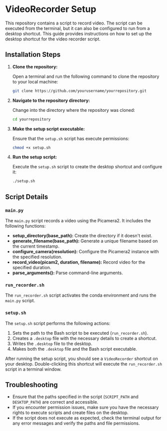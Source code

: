 
# VideoRecorder Setup

This repository contains a script to record video. The script can be executed from the terminal, but it can also be configured to run from a desktop shortcut. This guide provides instructions on how to set up the desktop shortcut for the video recorder script.

## Installation Steps

1. **Clone the repository:**

   Open a terminal and run the following command to clone the repository to your local machine:

   ```bash
   git clone https://github.com/yourusername/yourrepository.git
   ```

2. **Navigate to the repository directory:**

   Change into the directory where the repository was cloned:

   ```bash
   cd yourrepository
   ```

3. **Make the setup script executable:**

   Ensure that the `setup.sh` script has execute permissions:

   ```bash
   chmod +x setup.sh
   ```

4. **Run the setup script:**

   Execute the `setup.sh` script to create the desktop shortcut and configure it:

   ```bash
   ./setup.sh
   ```

## Script Details

### `main.py`

The `main.py` script records a video using the Picamera2. It includes the following functions:

- **setup_directory(base_path):** Create the directory if it doesn't exist.
- **generate_filename(base_path):** Generate a unique filename based on the current timestamp.
- **configure_camera(resolution):** Configure the Picamera2 instance with the specified resolution.
- **record_video(picam2, duration, filename):** Record video for the specified duration.
- **parse_arguments():** Parse command-line arguments.

### `run_recorder.sh`

The `run_recorder.sh` script activates the conda environment and runs the `main.py` script.

### `setup.sh`

The `setup.sh` script performs the following actions:

1. Sets the path to the Bash script to be executed (`run_recorder.sh`).
2. Creates a `.desktop` file with the necessary details to create a shortcut.
3. Writes the `.desktop` file to the desktop.
4. Makes both the `.desktop` file and the Bash script executable.

After running the setup script, you should see a `VideoRecorder` shortcut on your desktop. Double-clicking this shortcut will execute the `run_recorder.sh` script in a terminal window.

## Troubleshooting

- Ensure that the paths specified in the script (`SCRIPT_PATH` and `DESKTOP_PATH`) are correct and accessible.
- If you encounter permission issues, make sure you have the necessary rights to execute scripts and create files on the desktop.
- If the script does not execute as expected, check the terminal output for any error messages and verify the paths and file permissions.
